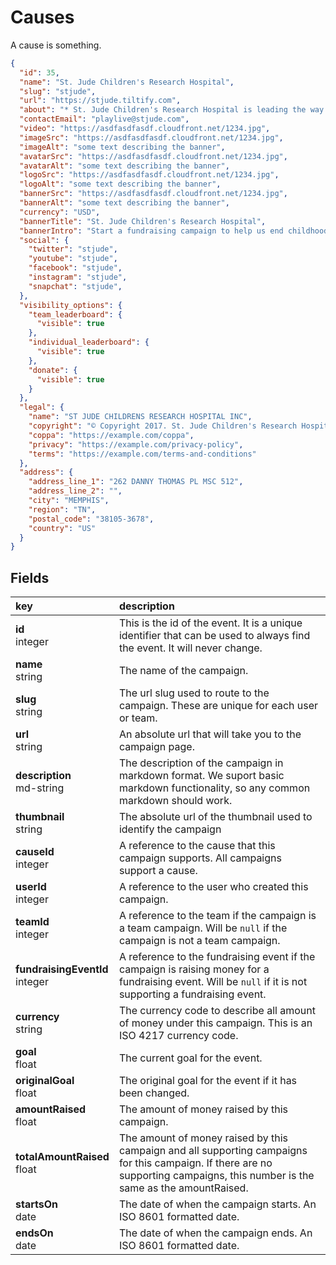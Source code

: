 # Causes

A cause is something.

```json
{
  "id": 35,
  "name": "St. Jude Children's Research Hospital",
  "slug": "stjude",
  "url": "https://stjude.tiltify.com",
  "about": "* St. Jude Children's Research Hospital is leading the way the\nworld understands, treats and defeats childhood cancer and other\nlife-threatening diseases.  \n* Your support helps ensure that families never receive a bill\nfrom St. Jude for treatment, travel, housing or food -- because all a family\nshould worry about is helping their child live.  \n* St. Jude has helped push the childhood cancer survival rate\nfrom less than 20% when we opened to 80% today. We won't stop until no child\ndies from cancer.",
  "contactEmail": "playlive@stjude.com",
  "video": "https://asdfasdfasdf.cloudfront.net/1234.jpg",
  "imageSrc": "https://asdfasdfasdf.cloudfront.net/1234.jpg",
  "imageAlt": "some text describing the banner",
  "avatarSrc": "https://asdfasdfasdf.cloudfront.net/1234.jpg",
  "avatarAlt": "some text describing the banner",
  "logoSrc": "https://asdfasdfasdf.cloudfront.net/1234.jpg",
  "logoAlt": "some text describing the banner",
  "bannerSrc": "https://asdfasdfasdf.cloudfront.net/1234.jpg",
  "bannerAlt": "some text describing the banner",
  "currency": "USD",
  "bannerTitle": "St. Jude Children's Research Hospital",
  "bannerIntro": "Start a fundraising campaign to help us end childhood cancer.",
  "social": {
    "twitter": "stjude",
    "youtube": "stjude",
    "facebook": "stjude",
    "instagram": "stjude",
    "snapchat": "stjude",
  },
  "visibility_options": {
    "team_leaderboard": {
      "visible": true
    },
    "individual_leaderboard": {
      "visible": true
    },
    "donate": {
      "visible": true
    }
  },
  "legal": {
    "name": "ST JUDE CHILDRENS RESEARCH HOSPITAL INC",
    "copyright": "© Copyright 2017. St. Jude Children's Research Hospital, a not-for-profit, section 501 (c)(3) corporation.",
    "coppa": "https://example.com/coppa",
    "privacy": "https://example.com/privacy-policy",
    "terms": "https://example.com/terms-and-conditions"
  },
  "address": {
    "address_line_1": "262 DANNY THOMAS PL MSC 512",
    "address_line_2": "",
    "city": "MEMPHIS",
    "region": "TN",
    "postal_code": "38105-3678",
    "country": "US"
  }
}
```

## Fields

|key|description|
|:---|:---|
|**id**<br>integer| This is the id of the event. It is a unique identifier that can be used to always find the event. It will never change.
|**name**<br>string| The name of the campaign.
|**slug**<br>string| The url slug used to route to the campaign. These are unique for each user or team.
|**url**<br>string| An absolute url that will take you to the campaign page.
|**description**<br>md-string| The description of the campaign in markdown format. We suport basic markdown functionality, so any common markdown should work.
|**thumbnail**<br>string| The absolute url of the thumbnail used to identify the campaign
|**causeId**<br>integer| A reference to the cause that this campaign supports. All campaigns support a cause.
|**userId**<br>integer| A reference to the user who created this campaign.
|**teamId**<br>integer| A reference to the team if the campaign is a team campaign. Will be `null` if the campaign is not a team campaign.
|**fundraisingEventId**<br>integer| A reference to the fundraising event if the campaign is raising money for a fundraising event. Will be `null` if it is not supporting a fundraising event.
|**currency**<br>string| The currency code to describe all amount of money under this campaign. This is an ISO 4217 currency code.
|**goal**<br>float| The current goal for the event.
|**originalGoal**<br>float| The original goal for the event if it has been changed.
|**amountRaised**<br>float| The amount of money raised by this campaign.
|**totalAmountRaised**<br>float| The amount of money raised by this campaign and all supporting campaigns for this campaign. If there are no supporting campaigns, this number is the same as the amountRaised.
|**startsOn**<br>date| The date of when the campaign starts. An ISO 8601 formatted date.
|**endsOn**<br>date| The date of when the campaign ends. An ISO 8601 formatted date.
